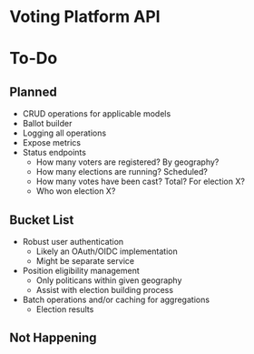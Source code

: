 # Voting Platform API

# To-Do
## Planned
- CRUD operations for applicable models
- Ballot builder
- Logging all operations
- Expose metrics
- Status endpoints
    - How many voters are registered? By geography?
    - How many elections are running? Scheduled?
    - How many votes have been cast? Total? For election X?
    - Who won election X?

## Bucket List
- Robust user authentication
    - Likely an OAuth/OIDC implementation
    - Might be separate service
- Position eligibility management
    - Only politicans within given geography
    - Assist with election building process
- Batch operations and/or caching for aggregations
    - Election results

## Not Happening
